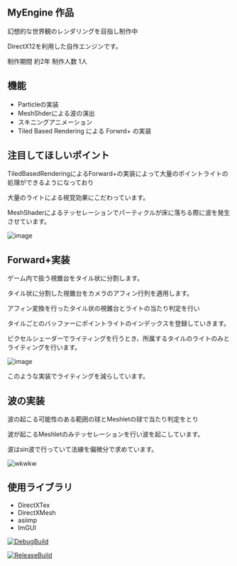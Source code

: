## MyEngine 作品

幻想的な世界観のレンダリングを目指し制作中

DirectX12を利用した自作エンジンです。

制作期間 約2年 制作人数 1人

## 機能

* Particleの実装
* MeshShderによる波の演出
* スキニングアニメーション
* Tiled Based Rendering による Forwrd+ の実装
  
## 注目してほしいポイント

TiledBasedRenderingによるForward+の実装によって大量のポイントライトの処理ができるようになっており

大量のライトによる視覚効果にこだわっています。

MeshShaderによるテッセレーションでパーティクルが床に落ちる際に波を発生させています。


  ![image](https://github.com/user-attachments/assets/59f0ae74-204f-4c64-b958-475d2b576c16)

## Forward+実装

ゲーム内で扱う視錐台をタイル状に分割します。

タイル状に分割した視錐台をカメラのアフィン行列を適用します。

アフィン変換を行ったタイル状の視錐台とライトの当たり判定を行い

タイルごとのバッファーにポイントライトのインデックスを登録していきます。

ピクセルシェーダーでライティングを行うとき、所属するタイルのライトのみとライティングを行います。

![image](https://github.com/user-attachments/assets/c606f037-c889-415b-bbaa-341d80589629)

このような実装でライティングを減らしています。

## 波の実装

波の起こる可能性のある範囲の球とMeshletの球で当たり判定をとり

波が起こるMeshletのみテッセレーションを行い波を起こしています。

波はsin波で行っていて法線を偏微分で求めています。

![wkwkw](https://github.com/user-attachments/assets/100acb2e-1c32-46fb-b0cc-5a68fe19d439)

  
  ## 使用ライブラリ
* DirectXTex
* DirectXMesh
* asiimp
* ImGUI

[![DebugBuild](https://github.com/TonosakiRen/MyEngine/actions/workflows/DebugBuild.yml/badge.svg)](https://github.com/TonosakiRen/MyEngine/actions/workflows/DebugBuild.yml)

[![ReleaseBuild](https://github.com/TonosakiRen/MyEngine/actions/workflows/ReleaseBuild.yml/badge.svg)](https://github.com/TonosakiRen/MyEngine/actions/workflows/ReleaseBuild.yml)

  
